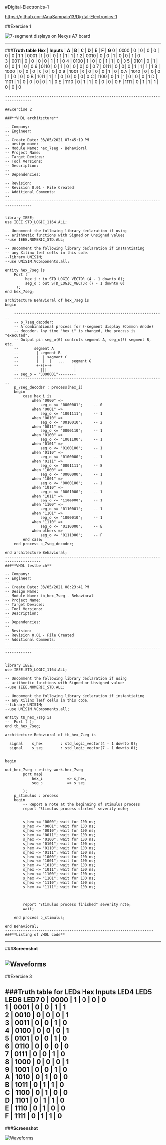 #Digital-Electronics-1

https://github.com/AnaSampaio13/Digital-Electronics-1

##Exercise 1

![7-segment displays on Nexys A7 board](https://github.com/AnaSampaio13/Digital-Electronics-1/blob/main/04-segment/Pictures/Capturar.PNG)

--------------------------------------------------------------------------------
###**Truth table**
**Hex** | **Inputs** | **A** | **B** | **C** |	**D** |	**E** |	**F** |	**G**
0 |	0000 | 0 | 0 | 0 | 0 | 0 | 0 | 1
1 | 0001 | 1 | 0 | 0 | 1 | 1 | 1 | 1
2 | 0010 | 0 | 0 | 1 | 0 | 0 | 1 | 0	
3 |	0011 | 0 | 0 | 0 | 0 | 1 | 1 | 0
4 |	0100 | 1 | 0 | 0 | 1 | 1 | 0 | 0
5 |	0101 | 0 | 1 | 0 | 0 | 1 | 0 | 0
6 |	0110 | 0 | 1 | 0 | 0 | 0 | 0 | 0
7 |	0111 | 0 | 0 | 0 | 1 | 1 | 1 | 1
8 |	1000 | 0 | 0 | 0 | 0 | 0 | 0 | 0
9 |	1001 | 0 | 0 | 0 | 0 | 1 | 0 | 0
A |	1010 | 0 | 0 | 0 | 1 | 0 | 0 | 0
B |	1011 | 1 | 1 | 0 | 0 | 0 | 0 | 0
C |	1100 | 0 | 1 | 1 | 0 | 0 | 0 | 1
D |	1101 | 1 | 0 | 0 | 0 | 0 | 1 | 0
E |	1110 | 0 | 1 | 1 | 0 | 0 | 0 | 0
F |	1111 | 0 | 1 | 1 | 1 | 0 | 0 | 0
```
----------------------------------------------------------------------------------

##Exercise 2

###**VHDL architecture**

-- Company: 
-- Engineer: 
-- 
-- Create Date: 03/05/2021 07:45:19 PM
-- Design Name: 
-- Module Name: hex_7seg - Behavioral
-- Project Name: 
-- Target Devices: 
-- Tool Versions: 
-- Description: 
-- 
-- Dependencies: 
-- 
-- Revision:
-- Revision 0.01 - File Created
-- Additional Comments:
-- 
----------------------------------------------------------------------------------


library IEEE;
use IEEE.STD_LOGIC_1164.ALL;

-- Uncomment the following library declaration if using
-- arithmetic functions with Signed or Unsigned values
--use IEEE.NUMERIC_STD.ALL;

-- Uncomment the following library declaration if instantiating
-- any Xilinx leaf cells in this code.
--library UNISIM;
--use UNISIM.VComponents.all;

entity hex_7seg is
    Port ( 
         hex_i : in STD_LOGIC_VECTOR (4 - 1 downto 0);
         seg_o : out STD_LOGIC_VECTOR (7 - 1 downto 0)
     );
end hex_7seg;

architecture Behavioral of hex_7seg is
begin

    --------------------------------------------------------------------
    -- p_7seg_decoder:
    -- A combinational process for 7-segment display (Common Anode)
    -- decoder. Any time "hex_i" is changed, the process is "executed".
    -- Output pin seg_o(6) controls segment A, seg_o(5) segment B, etc.
    --       segment A
    --        | segment B
    --        |  | segment C
    --        |  |  |   ...   segment G
    --        +-+|+-+          |
    --          |||            |
    -- seg_o = "0000001"-------+
    --------------------------------------------------------------------
    p_7seg_decoder : process(hex_i)
    begin
        case hex_i is
            when "0000" =>
                seg_o <= "0000001";     -- 0
            when "0001" =>
                seg_o <= "1001111";     -- 1
            when "0010" =>
                seg_o <= "0010010";     -- 2
            when "0011" =>
                seg_o <= "0000110";     -- 1
            when "0100" =>
                seg_o <= "1001100";     -- 1                
            when "0101" =>
                seg_o <= "0100100";     -- 1                
            when "0110" =>
                seg_o <= "0100000";     -- 1
            when "0111" =>
                seg_o <= "0001111";     -- 8
            when "1000" =>
                seg_o <= "0000000";     -- 1
            when "1001" =>
                seg_o <= "0000100";     -- 1
            when "1010" =>
                seg_o <= "0001000";     -- 1
            when "1011" =>
                seg_o <= "1100000";     -- 1
            when "1100" =>
                seg_o <= "0110001";     -- 1
            when "1101" =>
                seg_o <= "1000010";     -- 1                                                                                
            when "1110" =>
                seg_o <= "0110000";     -- E
            when others =>
                seg_o <= "0111000";     -- F
        end case;
    end process p_7seg_decoder;

end architecture Behavioral;
--------------------------------------------------------------------------------------
###**VHDL testbench**

-- Company: 
-- Engineer: 
-- 
-- Create Date: 03/05/2021 08:23:41 PM
-- Design Name: 
-- Module Name: tb_hex_7seg - Behavioral
-- Project Name: 
-- Target Devices: 
-- Tool Versions: 
-- Description: 
-- 
-- Dependencies: 
-- 
-- Revision:
-- Revision 0.01 - File Created
-- Additional Comments:
-- 
----------------------------------------------------------------------------------


library IEEE;
use IEEE.STD_LOGIC_1164.ALL;

-- Uncomment the following library declaration if using
-- arithmetic functions with Signed or Unsigned values
--use IEEE.NUMERIC_STD.ALL;

-- Uncomment the following library declaration if instantiating
-- any Xilinx leaf cells in this code.
--library UNISIM;
--use UNISIM.VComponents.all;

entity tb_hex_7seg is
--  Port ( );
end tb_hex_7seg;

architecture Behavioral of tb_hex_7seg is

  signal    s_hex        : std_logic_vector(4 - 1 downto 0);
  signal    s_seg        : std_logic_vector(7 - 1 downto 0);

  
begin  

uut_hex_7seg : entity work.hex_7seg
        port map(
            hex_i           => s_hex,
            seg_o           => s_seg
          
        );
    p_stimulus : process
    begin
        -- Report a note at the beginning of stimulus process
        report "Stimulus process started" severity note;


        s_hex <= "0000"; wait for 100 ns;
        s_hex <= "0001"; wait for 100 ns;
        s_hex <= "0010"; wait for 100 ns;
        s_hex <= "0011"; wait for 100 ns;
        s_hex <= "0100"; wait for 100 ns;
        s_hex <= "0101"; wait for 100 ns;
        s_hex <= "0110"; wait for 100 ns;
        s_hex <= "0111"; wait for 100 ns;
        s_hex <= "1000"; wait for 100 ns;
        s_hex <= "1001"; wait for 100 ns;
        s_hex <= "1010"; wait for 100 ns;
        s_hex <= "1011"; wait for 100 ns;
        s_hex <= "1100"; wait for 100 ns;
        s_hex <= "1101"; wait for 100 ns;
        s_hex <= "1110"; wait for 100 ns;
        s_hex <= "1111"; wait for 100 ns;
        
        
        
        report "Stimulus process finished" severity note;
        wait;
        
    end process p_stimulus;        

end Behavioral;
-------------------------------------------------------------------
###**Listing of VHDL code**

```
-------------------------------------------------------------------
###**Screenshot**

![Waveforms](https://github.com/AnaSampaio13/Digital-Electronics-1/blob/main/04-segment/Pictures/Ex2.jpg)
-------------------------------------------------------------------

##Exercise 3

###**Truth table for LEDs**
**Hex**	**Inputs** **LED4** **LED5** **LED6** **LED7**
0 | 0000 | 1 | 0 | 0 | 0	
1 | 0001 | 0 | 0 | 1 | 1	
2 | 0010 | 0 | 0 | 0 | 1		
3 | 0011 | 0 | 0 | 1 | 0	
4 | 0100 | 0 | 0 | 0 | 1	
5 | 0101 | 0 | 0 | 1 | 0	
6 | 0110 | 0 | 0 | 0 | 0	
7 | 0111 | 0 | 0 | 1 | 0	
8 | 1000 | 0 | 0 | 0 | 1	
9 | 1001 | 0 | 0 | 1 | 0	
A | 1010 | 0 | 1 | 0 | 0	
B | 1011 | 0 | 1 | 1 | 0	
C | 1100 | 0 | 1 | 0 | 0	
D | 1101 | 0 | 1 | 1 | 0	
E | 1110 | 0 | 1 | 0 | 0	
F | 1111 | 0 | 1 | 1 | 0	
----------------------------------------------------------------------
###**Screenshot**

![Waveforms]()